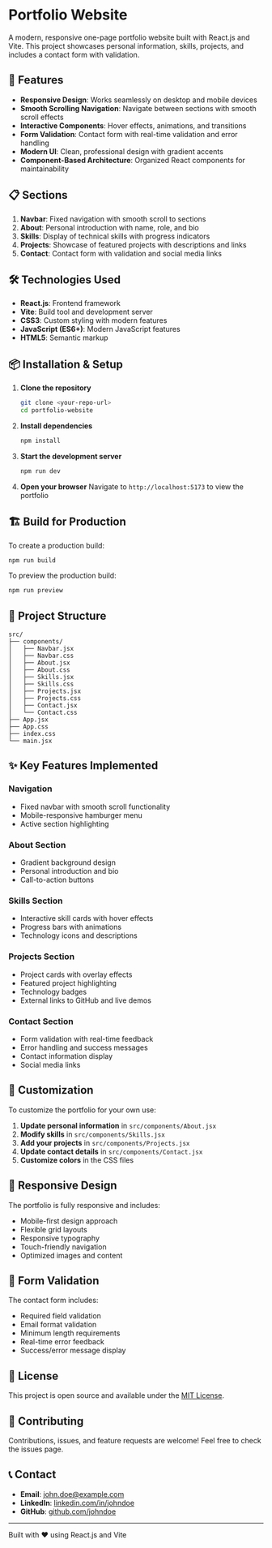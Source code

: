 # Portfolio Website

A modern, responsive one-page portfolio website built with React.js and Vite. This project showcases personal information, skills, projects, and includes a contact form with validation.

## 🚀 Features

- **Responsive Design**: Works seamlessly on desktop and mobile devices
- **Smooth Scrolling Navigation**: Navigate between sections with smooth scroll effects
- **Interactive Components**: Hover effects, animations, and transitions
- **Form Validation**: Contact form with real-time validation and error handling
- **Modern UI**: Clean, professional design with gradient accents
- **Component-Based Architecture**: Organized React components for maintainability

## 📋 Sections

1. **Navbar**: Fixed navigation with smooth scroll to sections
2. **About**: Personal introduction with name, role, and bio
3. **Skills**: Display of technical skills with progress indicators
4. **Projects**: Showcase of featured projects with descriptions and links
5. **Contact**: Contact form with validation and social media links

## 🛠️ Technologies Used

- **React.js**: Frontend framework
- **Vite**: Build tool and development server
- **CSS3**: Custom styling with modern features
- **JavaScript (ES6+)**: Modern JavaScript features
- **HTML5**: Semantic markup

## 📦 Installation & Setup

1. **Clone the repository**
   ```bash
   git clone <your-repo-url>
   cd portfolio-website
   ```

2. **Install dependencies**
   ```bash
   npm install
   ```

3. **Start the development server**
   ```bash
   npm run dev
   ```

4. **Open your browser**
   Navigate to `http://localhost:5173` to view the portfolio

## 🏗️ Build for Production

To create a production build:

```bash
npm run build
```

To preview the production build:

```bash
npm run preview
```

## 📁 Project Structure

```
src/
├── components/
│   ├── Navbar.jsx
│   ├── Navbar.css
│   ├── About.jsx
│   ├── About.css
│   ├── Skills.jsx
│   ├── Skills.css
│   ├── Projects.jsx
│   ├── Projects.css
│   ├── Contact.jsx
│   └── Contact.css
├── App.jsx
├── App.css
├── index.css
└── main.jsx
```

## ✨ Key Features Implemented

### Navigation
- Fixed navbar with smooth scroll functionality
- Mobile-responsive hamburger menu
- Active section highlighting

### About Section
- Gradient background design
- Personal introduction and bio
- Call-to-action buttons

### Skills Section
- Interactive skill cards with hover effects
- Progress bars with animations
- Technology icons and descriptions

### Projects Section
- Project cards with overlay effects
- Featured project highlighting
- Technology badges
- External links to GitHub and live demos

### Contact Section
- Form validation with real-time feedback
- Error handling and success messages
- Contact information display
- Social media links

## 🎨 Customization

To customize the portfolio for your own use:

1. **Update personal information** in `src/components/About.jsx`
2. **Modify skills** in `src/components/Skills.jsx`
3. **Add your projects** in `src/components/Projects.jsx`
4. **Update contact details** in `src/components/Contact.jsx`
5. **Customize colors** in the CSS files

## 📱 Responsive Design

The portfolio is fully responsive and includes:
- Mobile-first design approach
- Flexible grid layouts
- Responsive typography
- Touch-friendly navigation
- Optimized images and content

## 🔧 Form Validation

The contact form includes:
- Required field validation
- Email format validation
- Minimum length requirements
- Real-time error feedback
- Success/error message display

## 📄 License

This project is open source and available under the [MIT License](LICENSE).

## 🤝 Contributing

Contributions, issues, and feature requests are welcome! Feel free to check the issues page.

## 📞 Contact

- **Email**: john.doe@example.com
- **LinkedIn**: [linkedin.com/in/johndoe](https://linkedin.com/in/johndoe)
- **GitHub**: [github.com/johndoe](https://github.com/johndoe)

---

Built with ❤️ using React.js and Vite
